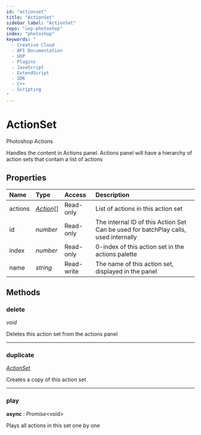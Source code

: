 ```yaml
---
id: "actionset"
title: "ActionSet"
sidebar_label: "ActionSet"
repo: "uxp-photoshop"
index: "photoshop"
keywords: "
  - Creative Cloud
  - API Documentation
  - UXP
  - Plugins
  - JavaScript
  - ExtendScript
  - SDK
  - C++
  - Scripting
"
---
```


# ActionSet

Photoshop Actions

Handles the content in Actions panel.
Actions panel will have a hierarchy of action sets that contain a list of actions

## Properties

| Name | Type | Access | Description |
| :------ | :------ | :------ | :------ |
| actions | [*Action*](/ps_reference/classes/Action/)[] | Read-only | List of actions in this action set |
| id | *number* | Read-only | The internal ID of this Action Set Can be used for batchPlay calls, used internally |
| index | *number* | Read-only | 0-index of this action set in the actions palette |
| name | *string* | Read-write | The name of this action set, displayed in the panel |

## Methods

### delete

*void*

Deletes this action set from the actions panel

___

### duplicate

[*ActionSet*](/ps_reference/classes/ActionSet/)

Creates a copy of this action set

___

### play

**async** : *Promise*<void\>

Plays all actions in this set one by one
